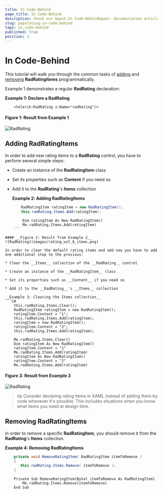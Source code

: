 ```yaml
---
title: In Code-Behind
page_title: In Code-Behind
description: Check our &quot;In Code-Behind&quot; documentation article for the RadRating {{ site.framework_name }} control.
slug: populating-in-code-behind
tags: in,code-behind
published: True
position: 3
---
```


# In Code-Behind

This tutorial will walk you through the common tasks of [adding](#Adding_RadRatingItems) and [removing](#Removing_RadRatingItems) __RadRatingItems__ programmatically.			

Example 1 demonstrates a regular __RadRating__ declaration:

__Example 1: Declare a RadRating__
```XAML
	<telerik:RadRating x:Name="radRating"/>
```

#### __Figure 1: Result from Example 1__
![RadRating](images/rating_default.png)

## Adding RadRatingItems

In order to add new rating items to a __RadRating__ control, you have to perform several simple steps:				

* Create an instance of the __RadRatingItem__ class					

* Set its properties such as __Content__ if you need so					

* Add it to the __RadRating__'s __Items__ collection					

	__Example 2: Adding RadRatingItems__
	```C#
		RadRatingItem ratingItem = new RadRatingItem();
		this.radRating.Items.Add(ratingItem);
	```
```VB.NET
		Dim ratingItem As New RadRatingItem()
		Me.radRating.Items.Add(ratingItem)
	```

#### __Figure 2: Result from Example 2__
![RadRating](images/rating_wit_6_items.png)

In order to clear the default rating items and add new you have to add one additional step to the previous:

* Clear the __Items__ collection of the __RadRating__ control					

* Create an instance of the __RadRatingItem__ class					

* Set its properties such as __Content__ if you need so					

* Add it to the __RadRating__'s __Items__ collection					

__Example 3: Clearing the Items collection__
```C#
	this.radRating.Items.Clear(); 
	RadRatingItem ratingItem = new RadRatingItem();
	ratingItem.Content = "1";
	this.radRating.Items.Add(ratingItem);
	ratingItem = new RadRatingItem();
	ratingItem.Content = "2";
	this.radRating.Items.Add(ratingItem);
```
```VB.NET
	Me.radRating.Items.Clear() 
	Dim ratingItem As New RadRatingItem()
	ratingItem.Content = "1"
	Me.radRating.Items.Add(ratingItem)
	ratingItem As New RadRatingItem()
	ratingItem.Content = "2"
	Me.radRating.Items.Add(ratingItem)
```

#### __Figure 3: Result from Example 3__
![RadRating](images/rating_with__2_items.png)

>tip Consider declaring rating items in XAML instead of adding them by code whenever it's possible. This includes situations when you know what items you need at design time.

## Removing RadRatingItems

In order to remove a specific __RadRatingItem__, you should remove it from the __RadRating__'s __Items__ collection.				

__Example 4: Removing RadRatingItems__
```C#
	private void RemoveRatingItem( RadRatingItem itemToRemove )
	{
	   this.radRating.Items.Remove( itemToRemove );
	}
```
```VB.NET
	Private Sub RemoveRatingItem(ByVal itemToRemove As RadRatingItem)
	    Me.radRating.Items.Remove(itemToRemove)
	End Sub
```